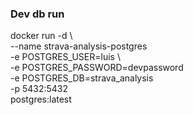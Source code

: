 ### Dev db run
docker run -d \          
  --name strava-analysis-postgres \
  -e POSTGRES_USER=luis \  
  -e POSTGRES_PASSWORD=devpassword \
  -e POSTGRES_DB=strava_analysis \
  -p 5432:5432 \
  postgres:latest